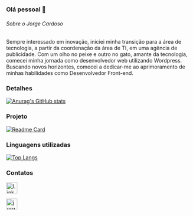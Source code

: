 ### Olá pessoal 👋

###### Sobre o Jorge Cardoso
Sempre interessado em inovação, iniciei minha transição para a área de tecnologia, a partir da coordenação da área de TI, em uma agência de publicidade. Com um olho no peixe e outro no gato, amante da tecnologia, comecei minha jornada como desenvolvedor web utilizando Wordpress.
Buscando novos horizontes, comecei a dedicar-me ao aprimoramento de minhas habilidades como Desenvolvedor Front-end.

### Detalhes

[![Anurag's GitHub stats](https://github-readme-stats.vercel.app/api?username=jorgecardosodev&show_icons=true&theme=dark)](https://github.com/anuraghazra/github-readme-stats)

### Projeto

[![Readme Card](https://github-readme-stats.vercel.app/api/pin/?username=jorgecardosodev&repo=jogobaloes&theme=dark)](https://github.com/anuraghazra/github-readme-stats)

### Linguagens utilizadas

[![Top Langs](https://github-readme-stats.vercel.app/api/top-langs/?username=jorgecardosodev&layout=compact)](https://github.com/anuraghazra/github-readme-stats)

### Contatos

[<img src='https://img.shields.io/badge/LinkedIn-0077B5?style=for-the-badge&logo=linkedin&logoColor=white' alt='Linkedin' height='30'>](https://www.linkedin.com/in/jorgencardoso/)

[<img src='https://img.shields.io/badge/Gmail-D14836?style=for-the-badge&logo=gmail&logoColor=white' alt='jorgecardosodev@gmail.com' height='30'>](mailto:jorgecardosodev@gmail.com)


